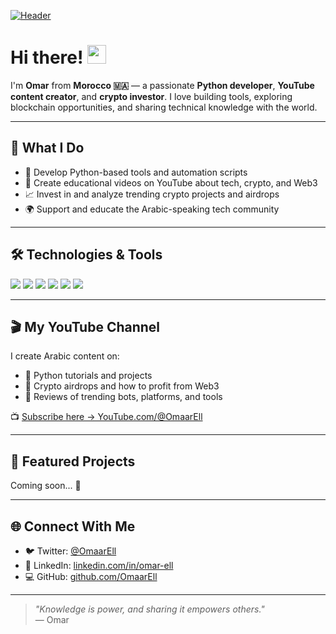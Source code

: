 <!-- README for Omar Ell - Python Developer, YouTuber, and Crypto Investor -->

[![Header](https://raw.githubusercontent.com/MartinHeinz/MartinHeinz/master/readme_header.png "Header")](https://github.com/OmaarEll)

# Hi there! <img src="https://raw.githubusercontent.com/MartinHeinz/MartinHeinz/master/wave.gif" width="30px" height="30px" />

I'm **Omar** from **Morocco 🇲🇦** — a passionate **Python developer**, **YouTube content creator**, and **crypto investor**. I love building tools, exploring blockchain opportunities, and sharing technical knowledge with the world.

---

## 🚀 What I Do

- 🐍 Develop Python-based tools and automation scripts
- 🎥 Create educational videos on YouTube about tech, crypto, and Web3
- 📈 Invest in and analyze trending crypto projects and airdrops
- 🌍 Support and educate the Arabic-speaking tech community

---

## 🛠️ Technologies & Tools

![](https://img.shields.io/badge/Code-Python-informational?style=flat&logo=python&logoColor=white&color=2bbc8a)
![](https://img.shields.io/badge/Editor-VSCode-informational?style=flat&logo=visualstudiocode&logoColor=white&color=2bbc8a)
![](https://img.shields.io/badge/Web-HTML/CSS/JS-informational?style=flat&logo=javascript&logoColor=white&color=2bbc8a)
![](https://img.shields.io/badge/Content-Creator-informational?style=flat&logo=youtube&logoColor=white&color=2bbc8a)
![](https://img.shields.io/badge/Web3-TON/KUCOIN/BINANCE-informational?style=flat&logo=web3dotjs&logoColor=white&color=2bbc8a)
![](https://img.shields.io/badge/OS-Windows/Linux-informational?style=flat&logo=linux&logoColor=white&color=2bbc8a)

---

## 🎬 My YouTube Channel

I create Arabic content on:
- 🔧 Python tutorials and projects
- 💸 Crypto airdrops and how to profit from Web3
- 📱 Reviews of trending bots, platforms, and tools

📺 [Subscribe here → YouTube.com/@OmaarEll](https://www.youtube.com/@OmaarEll)

---

## 📌 Featured Projects

<!-- Add links to your best repos here -->
Coming soon... 🚧

---

## 🌐 Connect With Me

- 🐦 Twitter: [@OmaarEll](https://twitter.com/_omariiio)
- 💼 LinkedIn: [linkedin.com/in/omar-ell](https://www.linkedin.com/in/omariiio)
- 💻 GitHub: [github.com/OmaarEll](https://github.com/omariiio)

---

> *"Knowledge is power, and sharing it empowers others."*  
> — Omar

<!-- Resources -->
<!-- Icons: https://simpleicons.org/ -->
<!-- Stats: https://github.com/anuraghazra/github-readme-stats -->

